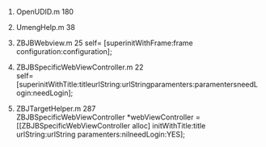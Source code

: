 1. OpenUDID.m         180
2. UmengHelp.m        38
3. ZBJBWebview.m 25    self= \[superinitWithFrame:frame configuration:configuration\];
4. ZBJBSpecificWebViewController.m  22  
   self= \[superinitWithTitle:titleurlString:urlStringparamenters:paramentersneedLogin:needLogin\];

5. ZBJTargetHelper.m 287  
   ZBJBSpecificWebViewController \*webViewController = \[\[ZBJBSpecificWebViewController alloc\] initWithTitle:title urlString:urlString paramenters:nilneedLogin:YES\];



